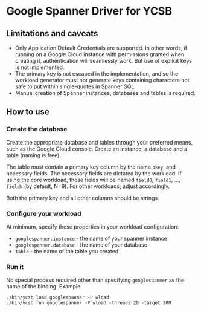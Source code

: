 <!--
Copyright (c) 2017 YCSB contributors. All rights reserved.

Licensed under the Apache License, Version 2.0 (the "License"); you
may not use this file except in compliance with the License. You
may obtain a copy of the License at

http://www.apache.org/licenses/LICENSE-2.0

Unless required by applicable law or agreed to in writing, software
distributed under the License is distributed on an "AS IS" BASIS,
WITHOUT WARRANTIES OR CONDITIONS OF ANY KIND, either express or
implied. See the License for the specific language governing
permissions and limitations under the License. See accompanying
LICENSE file.
-->

# Google Spanner Driver for YCSB

## Limitations and caveats

* Only Application Default Credentials are supported. In other words,
  if running on a Google Cloud instance with permissions granted when
  creating it, authentication will seamlessly work. But use of
  explicit keys is not implemented.
* The primary key is not escaped in the implementation, and so the workload
  generator must not generate keys containing characters not safe to put
  within single-quotes in Spanner SQL.
* Manual creation of Spanner instances, databases and tables is required.

## How to use

### Create the database

Create the appropriate database and tables through your preferred
means, such as the Google Cloud console. Create an instance, a
database and a table (naming is free).

The table *must* contain a primary key column by the name `pkey`, and
necessary fields. The necessary fields are dictated by the
workload. If using the core workload, these fields will be named
`field0`, `field1`, ..., `fieldN` (by default, N=9). For other
workloads, adjust accordingly.

Both the primary key and all other columns should be strings.

### Configure your workload

At minimum, specify these properties in your workload configuration:

* `googlespanner.instance` - the name of your spanner instance
* `googlespanner.database` - the name of your database
* `table` - the name of the table you created

### Run it

No special process required other than specifying `googlespanner` as
the name of the binding. Example:

```
./bin/ycsb load googlespanner -P wload
./bin/ycsb run googlespanner -P wload -threads 20 -target 200
```
